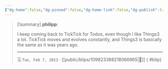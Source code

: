 ```yaml
---
{"dg-home":false,"dg-pinned":false,"dg-home-link":false,"dg-publish":true,"type":"blip","disabled rules":["yaml-title","yaml-title-alias","file-name-heading"],"title":"philipp on mastodon @ 2023-02-07","created-date":"2023-02-07T12:11:54","id":109823388218066960,"updated-date":"2025-05-02T08:50:43","dg-path":"blips/109823388218066965.md","permalink":"/blips/109823388218066965/","dgPassFrontmatter":true,"created":"2023-02-07T12:11:54","updated":"2025-05-02T08:50:43"}
---
```


> [!summary] **philipp**:
>
> I keep coming back to TickTick for Todos, even though I like Things3 a lot. TickTick moves and evolves constantly, and Things3 is basically the same as it was years ago.
> - - -
>
> 🗓️ `Tue, Feb 7, 2023` · [[public/blips/109823388218066965\|🔗]]
{ #blip}

